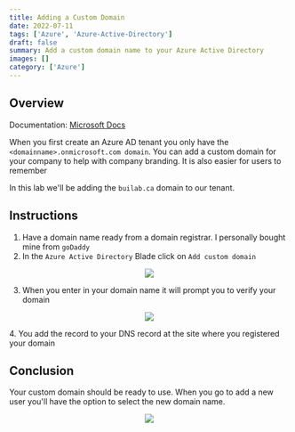 ```yaml
---
title: Adding a Custom Domain
date: 2022-07-11
tags: ['Azure', 'Azure-Active-Directory']
draft: false
summary: Add a custom domain name to your Azure Active Directory
images: []
category: ['Azure']
---
```


## Overview

Documentation: [Microsoft Docs](https://docs.microsoft.com/en-us/azure/active-directory/fundamentals/add-custom-domain)

When you first create an Azure AD tenant you only have the `<domainname>.onmicrosoft.com domain`. You can add a custom domain for your company to help with company branding. It is also easier for users to remember

In this lab we'll be adding the `builab.ca` domain to our tenant.

## Instructions

1. Have a domain name ready from a domain registrar. I personally bought mine from `goDaddy`
2. In the `Azure Active Directory` Blade click on `Add custom domain`
<p align = 'center'><img src = 'https://bui.blob.core.windows.net/labs/Lab_2022_07_11_28_22.webp'></p>

3. When you enter in your domain name it will prompt you to verify your domain
<p align = 'center'><img src = 'https://bui.blob.core.windows.net/labs/Lab_2022_07_11_52_24.webp'></p>
4. You add the record to your DNS record at the site where you registered your domain

## Conclusion

Your custom domain should be ready to use. When you go to add a new user you'll have the option to select the new domain name.

<p align = 'center'><img src = 'https://bui.blob.core.windows.net/labs/Lab_2022_07_11_35_26.webp'></p>

